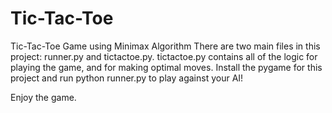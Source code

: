 # Tic-Tac-Toe
Tic-Tac-Toe Game using Minimax Algorithm
There are two main files in this project: runner.py and tictactoe.py. tictactoe.py contains all of the logic for playing the game, and for making optimal moves. Install the pygame for this project and run python runner.py to play against your AI!

Enjoy the game.

